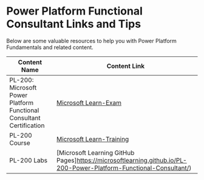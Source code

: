 # Power Platform Functional Consultant Links and Tips

Below are some valuable resources to help you with Power Platform Fundamentals and related content.

| Content Name                                   | Content Link                                                                 |
|-----------------------------------------------|------------------------------------------------------------------------------|
| PL-200: Microsoft Power Platform Functional Consultant Certification | [Microsoft Learn-Exam](https://learn.microsoft.com/en-us/credentials/certifications/power-platform-functional-consultant-associate/?practice-assessment-type=certification) |
| PL-200 Course                                  | [Microsoft Learn-Training](https://learn.microsoft.com/en-us/training/courses/pl-200t00) |
| PL-200 Labs                                    | [Microsoft Learning GitHub Pages]https://microsoftlearning.github.io/PL-200-Power-Platform-Functional-Consultant/) |

